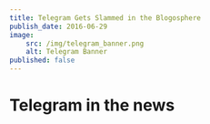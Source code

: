 ```yaml
---
title: Telegram Gets Slammed in the Blogosphere
publish_date: 2016-06-29
image:
    src: /img/telegram_banner.png
    alt: Telegram Banner
published: false
---
```

# Telegram in the news
